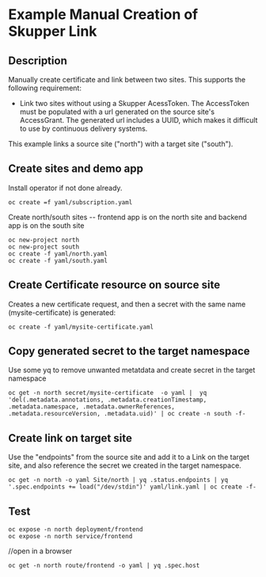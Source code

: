# Example Manual Creation of Skupper Link

## Description

Manually create certificate and link between two sites.  This supports the following requirement:

* Link two sites without using a Skupper AcessToken.  The AccessToken must be populated with a url generated on the source site's AccessGrant.  The generated url includes a UUID, which makes it difficult to use by continuous delivery systems.

This example links a source site ("north") with a target site ("south").

## Create sites and demo app

Install operator if not done already.

```
oc create =f yaml/subscription.yaml
```

Create north/south sites -- frontend app is on the north site and backend app is on the south site

```
oc new-project north
oc new-project south
oc create -f yaml/north.yaml
oc create -f yaml/south.yaml
```

## Create Certificate resource on source site

Creates a new certificate request, and then a secret with the same name (mysite-certificate) is generated:

```
oc create -f yaml/mysite-certificate.yaml
```

## Copy generated secret to the target namespace

Use some yq to remove unwanted metatdata and create secret in the target namespace

```
oc get -n north secret/mysite-certificate  -o yaml |  yq 'del(.metadata.annotations, .metadata.creationTimestamp, .metadata.namespace, .metadata.ownerReferences, .metadata.resourceVersion, .metadata.uid)' | oc create -n south -f-
```

## Create link on target site

Use the "endpoints" from the source site and add it to a Link on the target site, and also reference the secret we created in the target namespace.

```
oc get -n north -o yaml Site/north | yq .status.endpoints | yq '.spec.endpoints += load("/dev/stdin")' yaml/link.yaml | oc create -f-
```


## Test

```
oc expose -n north deployment/frontend
oc expose -n north service/frontend
```

//open in a browser
```
oc get -n north route/frontend -o yaml | yq .spec.host
```

